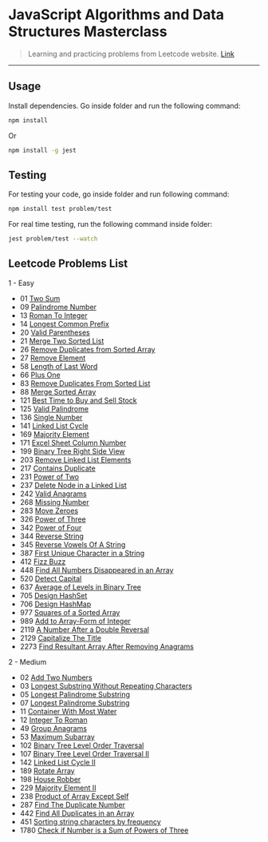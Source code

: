 # JavaScript Algorithms and Data Structures Masterclass

> Learning and practicing problems from Leetcode website. [Link](https://leetcode.com/problems)

---

## Usage

Install dependencies.
Go inside folder and run the following command:

```bash
npm install
```

Or

```bash
npm install -g jest
```

## Testing

For testing your code, go inside folder and run following command:

```bash
npm install test problem/test
```

For real time testing, run the following command inside folder:

```bash
jest problem/test --watch
```

## Leetcode Problems List

1 - Easy

- 01 [Two Sum](https://leetcode.com/problems/two-sum/description/)
- 09 [Palindrome Number](https://leetcode.com/problems/palindrome-number/)
- 13 [Roman To Integer](https://leetcode.com/problems/roman-to-integer/)
- 14 [Longest Common Prefix](https://leetcode.com/problems/longest-common-prefix/)
- 20 [Valid Parentheses](https://leetcode.com/problems/valid-parentheses/)
- 21 [Merge Two Sorted List](https://leetcode.com/problems/merge-two-sorted-lists/description/)
- 26 [Remove Duplicates from Sorted Array](https://leetcode.com/problems/remove-duplicates-from-sorted-array/)
- 27 [Remove Element](https://leetcode.com/problems/remove-element/)
- 58 [Length of Last Word](https://leetcode.com/problems/length-of-last-word/)
- 66 [Plus One](https://leetcode.com/problems/plus-one/)
- 83 [Remove Duplicates From Sorted List](https://leetcode.com/problems/remove-duplicates-from-sorted-list/description/)
- 88 [Merge Sorted Array](https://leetcode.com/problems/merge-sorted-array/)
- 121 [Best Time to Buy and Sell Stock](https://leetcode.com/problems/best-time-to-buy-and-sell-stock/)
- 125 [Valid Palindrome](https://leetcode.com/problems/valid-palindrome/)
- 136 [Single Number](https://leetcode.com/problems/single-number/)
- 141 [Linked List Cycle](https://leetcode.com/problems/linked-list-cycle/description/)
- 169 [Majority Element](https://leetcode.com/problems/majority-element/)
- 171 [Excel Sheet Column Number](https://leetcode.com/problems/excel-sheet-column-number/)
- 199 [Binary Tree Right Side View](https://leetcode.com/problems/binary-tree-right-side-view/)
- 203 [Remove Linked List Elements](https://leetcode.com/problems/remove-linked-list-elements/)
- 217 [Contains Duplicate](https://leetcode.com/problems/contains-duplicate/)
- 231 [Power of Two](https://leetcode.com/problems/power-of-two/)
- 237 [Delete Node in a Linked List](https://leetcode.com/problems/delete-node-in-a-linked-list/)
- 242 [Valid Anagrams](https://leetcode.com/problems/valid-anagram/)
- 268 [Missing Number](https://leetcode.com/problems/missing-number/)
- 283 [Move Zeroes](https://leetcode.com/problems/move-zeroes/)
- 326 [Power of Three](https://leetcode.com/problems/power-of-three/)
- 342 [Power of Four](https://leetcode.com/problems/power-of-four/)
- 344 [Reverse String](https://leetcode.com/problems/reverse-string/)
- 345 [Reverse Vowels Of A String](https://leetcode.com/problems/reverse-vowels-of-a-string/)
- 387 [First Unique Character in a String](https://leetcode.com/problems/first-unique-character-in-a-string/)
- 412 [Fizz Buzz](https://leetcode.com/problems/fizz-buzz/)
- 448 [Find All Numbers Disappeared in an Array](https://leetcode.com/problems/find-all-numbers-disappeared-in-an-array/)
- 520 [Detect Capital](https://leetcode.com/problems/detect-capital/)
- 637 [Average of Levels in Binary Tree](https://leetcode.com/problems/average-of-levels-in-binary-tree/)
- 705 [Design HashSet](https://leetcode.com/problems/design-hashset/)
- 706 [Design HashMap](https://leetcode.com/problems/design-hashmap/)
- 977 [Squares of a Sorted Array](https://leetcode.com/problems/squares-of-a-sorted-array/)
- 989 [Add to Array-Form of Integer](https://leetcode.com/problems/add-to-array-form-of-integer/)
- 2119 [A Number After a Double Reversal](https://leetcode.com/problems/a-number-after-a-double-reversal/)
- 2129 [Capitalize The Title](https://leetcode.com/problems/capitalize-the-title/)
- 2273 [Find Resultant Array After Removing Anagrams](https://leetcode.com/problems/find-resultant-array-after-removing-anagrams/)

2 - Medium

- 02 [Add Two Numbers](https://leetcode.com/problems/add-two-numbers/)
- 03 [Longest Substring Without Repeating Characters](https://leetcode.com/problems/longest-substring-without-repeating-characters/)
- 05 [Longest Palindrome Substring](https://leetcode.com/problems/longest-palindromic-substring/)
- 07 [Longest Palindrome Substring](https://leetcode.com/problems/longest-palindromic-substring/)
- 11 [Container With Most Water](https://leetcode.com/problems/container-with-most-water/)
- 12 [Integer To Roman](https://leetcode.com/problems/integer-to-roman/)
- 49 [Group Anagrams](https://leetcode.com/problems/group-anagrams/)
- 53 [Maximum Subarray](https://leetcode.com/problems/maximum-subarray/description/)
- 102 [Binary Tree Level Order Traversal](https://leetcode.com/problems/binary-tree-level-order-traversal/)
- 107 [Binary Tree Level Order Traversal II](https://leetcode.com/problems/binary-tree-level-order-traversal-ii/)
- 142 [Linked List Cycle II](https://leetcode.com/problems/linked-list-cycle-ii/)
- 189 [Rotate Array](https://leetcode.com/problems/rotate-array/)
- 198 [House Robber](https://leetcode.com/problems/house-robber/)
- 229 [Majority Element II](https://leetcode.com/problems/majority-element-ii/)
- 238 [Product of Array Except Self](https://leetcode.com/problems/product-of-array-except-self/)
- 287 [Find The Duplicate Number](https://leetcode.com/problems/find-the-duplicate-number/)
- 442 [Find All Duplicates in an Array](https://leetcode.com/problems/find-all-duplicates-in-an-array/)
- 451 [Sorting string characters by frequency](https://leetcode.com/problems/sort-characters-by-frequency/)
- 1780 [Check if Number is a Sum of Powers of Three](https://leetcode.com/problems/check-if-number-is-a-sum-of-powers-of-three/)
